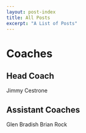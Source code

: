 ```yaml
---
layout: post-index
title: All Posts
excerpt: "A List of Posts"
---
```

# Coaches

## Head Coach
Jimmy Cestrone

## Assistant Coaches
Glen Bradish
Brian Rock
